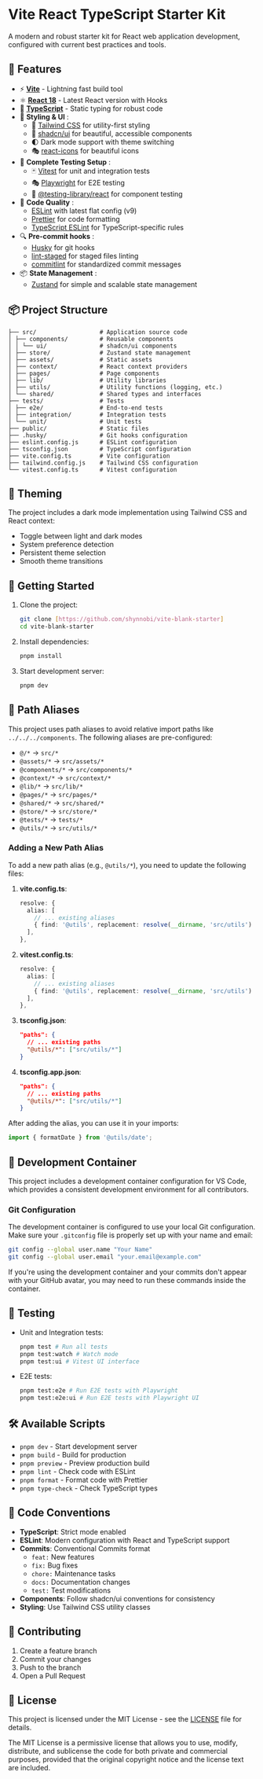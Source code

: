 # Vite React TypeScript Starter Kit

A modern and robust starter kit for React web application development, configured with current best practices and tools.

## 🚀 Features

- ⚡️ **[Vite](https://vitejs.dev/)** - Lightning fast build tool
- ⚛️ **[React 18](https://react.dev/)** - Latest React version with Hooks
- 📝 **[TypeScript](https://www.typescriptlang.org/)** - Static typing for robust code
- 🎨 **Styling & UI** :
  - 🌊 [Tailwind CSS](https://tailwindcss.com/) for utility-first styling
  - 🎯 [shadcn/ui](https://ui.shadcn.com/) for beautiful, accessible components
  - 🌓 Dark mode support with theme switching
  - 🎭 [react-icons](https://react-icons.github.io/react-icons/) for beautiful icons
- 🧪 **Complete Testing Setup** :
  - 🃏 [Vitest](https://vitest.dev/) for unit and integration tests
  - 🎭 [Playwright](https://playwright.dev/) for E2E testing
  - 🧪 [@testing-library/react](https://testing-library.com/react) for component testing
- 📏 **Code Quality** :
  - [ESLint](https://eslint.org/) with latest flat config (v9)
  - [Prettier](https://prettier.io/) for code formatting
  - [TypeScript ESLint](https://typescript-eslint.io/) for TypeScript-specific rules
- 🔍 **Pre-commit hooks** :
  - [Husky](https://typicode.github.io/husky/) for git hooks
  - [lint-staged](https://github.com/okonet/lint-staged) for staged files linting
  - [commitlint](https://commitlint.js.org/) for standardized commit messages
- 📦 **State Management** :
  - [Zustand](https://zustand-demo.pmnd.rs/) for simple and scalable state management

## 📦 Project Structure

```
├── src/                  # Application source code
│ ├── components/         # Reusable components
│ │ └── ui/               # shadcn/ui components
│ ├── store/              # Zustand state management
│ ├── assets/             # Static assets
│ ├── context/            # React context providers
│ ├── pages/              # Page components
│ ├── lib/                # Utility libraries
│ ├── utils/              # Utility functions (logging, etc.)
│ └── shared/             # Shared types and interfaces
├── tests/                # Tests
│ ├── e2e/                # End-to-end tests
│ ├── integration/        # Integration tests
│ └── unit/               # Unit tests
├── public/               # Static files
├── .husky/               # Git hooks configuration
├── eslint.config.js      # ESLint configuration
├── tsconfig.json         # TypeScript configuration
├── vite.config.ts        # Vite configuration
├── tailwind.config.js    # Tailwind CSS configuration
└── vitest.config.ts      # Vitest configuration
```

## 🎨 Theming

The project includes a dark mode implementation using Tailwind CSS and React context:

- Toggle between light and dark modes
- System preference detection
- Persistent theme selection
- Smooth theme transitions

## 🚀 Getting Started

1. Clone the project:

   ```bash
   git clone [https://github.com/shynnobi/vite-blank-starter]
   cd vite-blank-starter
   ```

2. Install dependencies:

   ```bash
   pnpm install
   ```

3. Start development server:
   ```bash
   pnpm dev
   ```

## 🔄 Path Aliases

This project uses path aliases to avoid relative import paths like `../../../components`. The following aliases are pre-configured:

- `@/*` → `src/*`
- `@assets/*` → `src/assets/*`
- `@components/*` → `src/components/*`
- `@context/*` → `src/context/*`
- `@lib/*` → `src/lib/*`
- `@pages/*` → `src/pages/*`
- `@shared/*` → `src/shared/*`
- `@store/*` → `src/store/*`
- `@tests/*` → `tests/*`
- `@utils/*` → `src/utils/*`

### Adding a New Path Alias

To add a new path alias (e.g., `@utils/*`), you need to update the following files:

1. **vite.config.ts**:

   ```typescript
   resolve: {
     alias: [
       // ... existing aliases
       { find: '@utils', replacement: resolve(__dirname, 'src/utils') },
     ],
   },
   ```

2. **vitest.config.ts**:

   ```typescript
   resolve: {
     alias: [
       // ... existing aliases
       { find: '@utils', replacement: resolve(__dirname, 'src/utils') },
     ],
   },
   ```

3. **tsconfig.json**:

   ```json
   "paths": {
     // ... existing paths
     "@utils/*": ["src/utils/*"]
   }
   ```

4. **tsconfig.app.json**:
   ```json
   "paths": {
     // ... existing paths
     "@utils/*": ["src/utils/*"]
   }
   ```

After adding the alias, you can use it in your imports:

```typescript
import { formatDate } from '@utils/date';
```

## 🔧 Development Container

This project includes a development container configuration for VS Code, which provides a consistent development environment for all contributors.

### Git Configuration

The development container is configured to use your local Git configuration. Make sure your `.gitconfig` file is properly set up with your name and email:

```bash
git config --global user.name "Your Name"
git config --global user.email "your.email@example.com"
```

If you're using the development container and your commits don't appear with your GitHub avatar, you may need to run these commands inside the container.

## 🧪 Testing

- Unit and Integration tests:

  ```bash
  pnpm test # Run all tests
  pnpm test:watch # Watch mode
  pnpm test:ui # Vitest UI interface
  ```

- E2E tests:
  ```bash
  pnpm test:e2e # Run E2E tests with Playwright
  pnpm test:e2e:ui # Run E2E tests with Playwright UI
  ```

## 🛠️ Available Scripts

- `pnpm dev` - Start development server
- `pnpm build` - Build for production
- `pnpm preview` - Preview production build
- `pnpm lint` - Check code with ESLint
- `pnpm format` - Format code with Prettier
- `pnpm type-check` - Check TypeScript types

## 📝 Code Conventions

- **TypeScript**: Strict mode enabled
- **ESLint**: Modern configuration with React and TypeScript support
- **Commits**: Conventional Commits format
  - `feat:` New features
  - `fix:` Bug fixes
  - `chore:` Maintenance tasks
  - `docs:` Documentation changes
  - `test:` Test modifications
- **Components**: Follow shadcn/ui conventions for consistency
- **Styling**: Use Tailwind CSS utility classes

## 🤝 Contributing

1. Create a feature branch
2. Commit your changes
3. Push to the branch
4. Open a Pull Request

## 📄 License

This project is licensed under the MIT License - see the [LICENSE](./LICENSE) file for details.

The MIT License is a permissive license that allows you to use, modify, distribute, and sublicense the code for both private and commercial purposes, provided that the original copyright notice and the license text are included.
